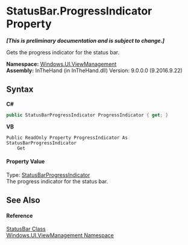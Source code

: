 # StatusBar.ProgressIndicator Property 
 _**\[This is preliminary documentation and is subject to change.\]**_

Gets the progress indicator for the status bar.

**Namespace:**&nbsp;<a href="N_Windows_UI_ViewManagement">Windows.UI.ViewManagement</a><br />**Assembly:**&nbsp;InTheHand (in InTheHand.dll) Version: 9.0.0.0 (9.2016.9.22)

## Syntax

**C#**<br />
``` C#
public StatusBarProgressIndicator ProgressIndicator { get; }
```

**VB**<br />
``` VB
Public ReadOnly Property ProgressIndicator As StatusBarProgressIndicator
	Get
```


#### Property Value
Type: <a href="T_Windows_UI_ViewManagement_StatusBarProgressIndicator">StatusBarProgressIndicator</a><br />The progress indicator for the status bar.

## See Also


#### Reference
<a href="T_Windows_UI_ViewManagement_StatusBar">StatusBar Class</a><br /><a href="N_Windows_UI_ViewManagement">Windows.UI.ViewManagement Namespace</a><br />